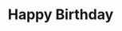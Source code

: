 ---
title: Happy Birthday
year: 1959
opening_date: 1959-10-02
closing_date: 1959-10-10
layout: productions
image:
image_caption:
image_credit:
playbill: 
category: 
Theatre: Theatre Jacksonville
Venue: Little Theatre
cast:
  Gail: Helen Keegan
  Glorious: Sue Henderson
  Dad Malone: Joe Ferri
  Gabe: Al Pinon
  Bella: Marion Kinsey
  Herman: Art Logan
  Myrtle: Edna Hicks
  June: Barbara Aspinwall
  Addie: Sabina Reiser Meyer
  Maude: Polly Clendening
  Don: Clayton Ezell
  The Judge: Robert H. Agnew
  Paul: David Boyer
  Policeman: John Wendel
  Tot: Claire Zundell
  Emma: Agatha Norvell
  Margot: Linda Willard
  Bert: Frank Ridge
  Mr. Bemis: George Large
  Mrs. Nanino: Glenn H. Logan
crew:
  Designer and Director: Maurice Geoffrey
  Stage Manager: Marshall Grauer
  Assistant Stage Manager: Glenn H. Logan
  book-holder: Bunni Thornhill
  Lighting:
    - Norman Howard
    - Klip Smith
    - Dr. Alvin Gross
    - Warren Zundell
  Sound Effects:
    - Ellen Black
    - Marge Rocca
    - Edgar Blankenbeckler
  Properties:
    - Esther Mae Blankenbeckler
    - Marie Bristow
    - Arty Ramaker
    - Edith Price
    - Gayle Swymer
  Wardrobe:
    - Ellen Black
    - Doris Edwards
  Special Effects:
    - Bob Kornegay
    - Joe Sloan
    - Debby Dunn
  Make-Up:
    - Dorothy Portnoy
    - Elmo Lehman
    - Jane Porter
    - Roselle Cohen
    - Kathi Dunham
    - Polly Clendening
    - Harriet Ettlinger
    - Thelma Mayerson
    - Pat Robson
  Scenery:
    - Frank Ridge
    - Norman Howard
    - Dixie Cohen
    - Joe Sloan
    - Bob Kornegay
    - Bernard Ettlinger
    - Marshall Grauer
    - Art Logan
    - Ellen Black
    - Bunni Thornhill
    - Debby Dunn
    - Gayle Swymer
    - Bob Simpson
    - Charles McCrory
    - Glenn H. Logan
    - Marie Logan
    - Mary Sloan
    - Marge Rocca
    - Warren Zundell
    - Harriet Ettlinger
    - Tony Pizzuto
    - Myrna Smith
    - Mark Harris
    - Judy Biscoff
    - Dick Wright
    - Joe Stauffer
    - Mary Kilpatrick
    - Mrs. David Boyer
orchestra:
external_links:
---